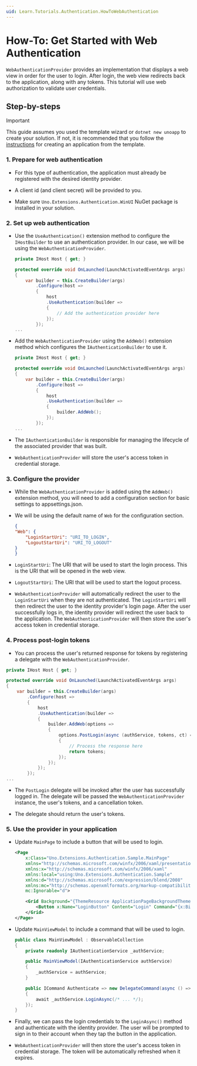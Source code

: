 ```yaml
---
uid: Learn.Tutorials.Authentication.HowToWebAuthentication
---
```

# How-To: Get Started with Web Authentication

`WebAuthenticationProvider` provides an implementation that displays a web view in order for the user to login. After login, the web view redirects back to the application, along with any tokens. This tutorial will use web authorization to validate user credentials.

## Step-by-steps

> [!IMPORTANT]
> This guide assumes you used the template wizard or `dotnet new unoapp` to create your solution. If not, it is recommended that you follow the [instructions](xref:Overview.Extensions) for creating an application from the template.

### 1. Prepare for web authentication

- For this type of authentication, the application must already be registered with the desired identity provider.

- A client id (and client secret) will be provided to you.

- Make sure `Uno.Extensions.Authentication.WinUI` NuGet package is installed in your solution.

### 2. Set up web authentication

- Use the `UseAuthentication()` extension method to configure the `IHostBuilder` to use an authentication provider. In our case, we will be using the `WebAuthenticationProvider`.

    ```csharp
    private IHost Host { get; }

    protected override void OnLaunched(LaunchActivatedEventArgs args)
    {
        var builder = this.CreateBuilder(args)
            .Configure(host => 
            {
                host
                .UseAuthentication(builder => 
                {
                    // Add the authentication provider here
                });
            });
    ...
    ```

- Add the `WebAuthenticationProvider` using the `AddWeb()` extension method which configures the `IAuthenticationBuilder` to use it.

    ```csharp
    private IHost Host { get; }

    protected override void OnLaunched(LaunchActivatedEventArgs args)
    {
        var builder = this.CreateBuilder(args)
            .Configure(host => 
            {
                host
                .UseAuthentication(builder => 
                {
                    builder.AddWeb();
                });
            });
    ...
    ```

- The `IAuthenticationBuilder` is responsible for managing the lifecycle of the associated provider that was built.

- `WebAuthenticationProvider` will store the user's access token in credential storage.

### 3. Configure the provider

- While the `WebAuthenticationProvider` is added using the `AddWeb()` extension method, you will need to add a configuration section for basic settings to appsettings.json. 

- We will be using the default name of `Web` for the configuration section.

    ```json
    {
    "Web": {
        "LoginStartUri": "URI_TO_LOGIN",
        "LogoutStartUri": "URI_TO_LOGOUT"
    }
    }
    ```

- `LoginStartUri`: The URI that will be used to start the login process. This is the URI that will be opened in the web view.

- `LogoutStartUri`: The URI that will be used to start the logout process.

- `WebAuthenticationProvider` will automatically redirect the user to the `LoginStartUri` when they are not authenticated. The `LoginStartUri` will then redirect the user to the identity provider's login page. After the user successfully logs in, the identity provider will redirect the user back to the application. The `WebAuthenticationProvider` will then store the user's access token in credential storage.

### 4. Process post-login tokens

- You can process the user's returned response for tokens by registering a delegate with the `WebAuthenticationProvider`.

```csharp
private IHost Host { get; }

protected override void OnLaunched(LaunchActivatedEventArgs args)
{
    var builder = this.CreateBuilder(args)
        .Configure(host => 
        {
            host
            .UseAuthentication(builder => 
            {
                builder.AddWeb(options =>
                {
                    options.PostLogin(async (authService, tokens, ct) =>
                    {
                        // Process the response here
                        return tokens;
                    });
                });
            });
        });
...
```

- The `PostLogin` delegate will be invoked after the user has successfully logged in. The delegate will be passed the `WebAuthenticationProvider` instance, the user's tokens, and a cancellation token.

- The delegate should return the user's tokens.

### 5. Use the provider in your application

- Update `MainPage` to include a button that will be used to login.

    ```xml
    <Page
        x:Class="Uno.Extensions.Authentication.Sample.MainPage"
        xmlns="http://schemas.microsoft.com/winfx/2006/xaml/presentation"
        xmlns:x="http://schemas.microsoft.com/winfx/2006/xaml"
        xmlns:local="using:Uno.Extensions.Authentication.Sample"
        xmlns:d="http://schemas.microsoft.com/expression/blend/2008"
        xmlns:mc="http://schemas.openxmlformats.org/markup-compatibility/2006"
        mc:Ignorable="d">

        <Grid Background="{ThemeResource ApplicationPageBackgroundThemeBrush}">
            <Button x:Name="LoginButton" Content="Login" Command="{x:Bind ViewModel.Authenticate}" />
        </Grid>
    </Page>
    ```

- Update `MainViewModel` to include a command that will be used to login.

    ```csharp
    public class MainViewModel : ObservableCollection
    {
        private readonly IAuthenticationService _authService;

        public MainViewModel(IAuthenticationService authService)
        {
            _authService = authService;
        }

        public ICommand Authenticate => new DelegateCommand(async () =>
        {
            await _authService.LoginAsync(/* ... */);
        });
    }
    ```

- Finally, we can pass the login credentials to the `LoginAsync()` method and authenticate with the identity provider. The user will be prompted to sign in to their account when they tap the button in the application. 

- `WebAuthenticationProvider` will then store the user's access token in credential storage. The token will be automatically refreshed when it expires.
